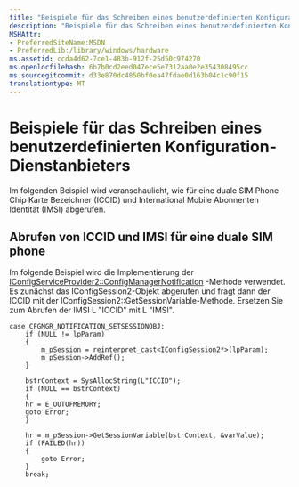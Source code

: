 ```yaml
---
title: "Beispiele für das Schreiben eines benutzerdefinierten Konfiguration-Dienstanbieters"
description: "Beispiele für das Schreiben eines benutzerdefinierten Konfiguration-Dienstanbieters"
MSHAttr:
- PreferredSiteName:MSDN
- PreferredLib:/library/windows/hardware
ms.assetid: ccda4d62-7ce1-483b-912f-25d50c974270
ms.openlocfilehash: 6b7b0cd2eed047ece5e7312aa0e2e354308495cc
ms.sourcegitcommit: d33e870dc4850bf0ea47fdae0d163b04c1c90f15
translationtype: MT
---
```

# <a name="samples-for-writing-a-custom-configuration-service-provider"></a>Beispiele für das Schreiben eines benutzerdefinierten Konfiguration-Dienstanbieters

Im folgenden Beispiel wird veranschaulicht, wie für eine duale SIM Phone Chip Karte Bezeichner (ICCID) und International Mobile Abonnenten Identität (IMSI) abgerufen.

## <a name="retrieving-iccid-and-imsi-for-a-dual-sim-phone"></a>Abrufen von ICCID und IMSI für eine duale SIM phone

Im folgende Beispiel wird die Implementierung der [IConfigServiceProvider2::ConfigManagerNotification](iconfigserviceprovider2configmanagernotification.md) -Methode verwendet. Es zunächst das IConfigSession2-Objekt abgerufen und fragt dann der ICCID mit der IConfigSession2::GetSessionVariable-Methode. Ersetzen Sie zum Abrufen der IMSI L "ICCID" mit L "IMSI".

``` syntax
case CFGMGR_NOTIFICATION_SETSESSIONOBJ:
    if (NULL != lpParam)
    {
        m_pSession = reinterpret_cast<IConfigSession2*>(lpParam);
        m_pSession->AddRef();
    }

    bstrContext = SysAllocString(L"ICCID");
    if (NULL == bstrContext)
    {
    hr = E_OUTOFMEMORY;
    goto Error;
    }

    hr = m_pSession->GetSessionVariable(bstrContext, &varValue);
    if (FAILED(hr))
    {
        goto Error;
    }
    break;
```

 





